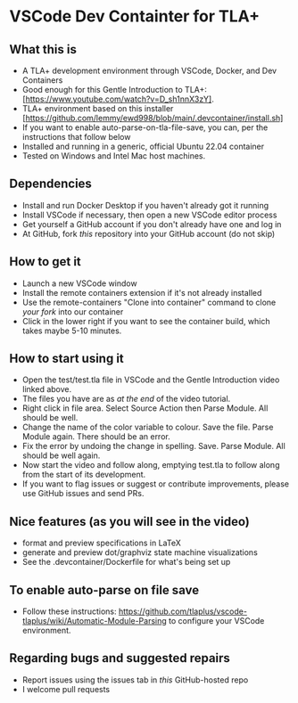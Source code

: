 # VSCode Dev Containter for TLA+  

## What this is

- A TLA+ development environment through VSCode, Docker, and Dev Containers
- Good enough for this Gentle Introduction to TLA+: [https://www.youtube.com/watch?v=D_sh1nnX3zY]. 
- TLA+ environment based on this installer [https://github.com/lemmy/ewd998/blob/main/.devcontainer/install.sh]
- If you want to enable auto-parse-on-tla-file-save, you can, per the instructions that follow below
- Installed and running in a generic, official Ubuntu 22.04 container
- Tested on Windows and Intel Mac host machines.


## Dependencies

- Install and run Docker Desktop if you haven't already got it running
- Install VSCode if necessary, then open a new VSCode editor process
- Get yourself a GitHub account if you don't already have one and log in
- At GitHub, fork *this* repository into your GitHub account (do not skip)

## How to get it

- Launch a new VSCode window
- Install the remote containers extension if it's not already installed
- Use the remote-containers "Clone into container" command to clone *your fork* into our container
- Click in the lower right if you want to see the container build, which takes maybe 5-10 minutes.

## How to start using it
- Open the test/test.tla file in VSCode and the Gentle Introduction video linked above.
- The files you have are as *at the end* of the video tutorial.
- Right click in file area. Select Source Action then Parse Module. All should be well.
- Change the name of the color variable to colour. Save the file. Parse Module again. There should be an error.
- Fix the error by undoing the change in spelling. Save. Parse Module. All should be well again.
- Now start the video and follow along, emptying test.tla to follow along from the start of its development. 
- If you want to flag issues or suggest or contribute improvements, please use GitHub issues and send PRs. 

## Nice features (as you will see in the video)

- format and preview specifications in LaTeX
- generate and preview dot/graphviz state machine visualizations
- See the .devcontainer/Dockerfile for what's being set up

## To enable auto-parse on file save

- Follow these instructions: <https://github.com/tlaplus/vscode-tlaplus/wiki/Automatic-Module-Parsing> to configure your VSCode environment.

## Regarding bugs and suggested repairs

- Report issues using the issues tab in *this* GitHub-hosted repo
- I welcome pull requests
